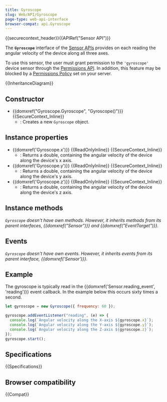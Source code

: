 ```yaml
---
title: Gyroscope
slug: Web/API/Gyroscope
page-type: web-api-interface
browser-compat: api.Gyroscope
---
```


{{securecontext_header}}{{APIRef("Sensor API")}}

The **`Gyroscope`** interface of the [Sensor APIs](/en-US/docs/Web/API/Sensor_APIs) provides on each reading the angular velocity of the device along all three axes.

To use this sensor, the user must grant permission to the `'gyroscope'` device sensor through the [Permissions API](/en-US/docs/Web/API/Permissions_API). In addition, this feature may be blocked by a [Permissions Policy](/en-US/docs/Web/HTTP/Permissions_Policy) set on your server.

{{InheritanceDiagram}}

## Constructor

- {{domxref("Gyroscope.Gyroscope", "Gyroscope()")}} {{SecureContext_Inline}}
  - : Creates a new `Gyroscope` object.

## Instance properties

- {{domxref('Gyroscope.x')}} {{ReadOnlyInline}} {{SecureContext_Inline}}
  - : Returns a double, containing the angular velocity of the device along the device's x axis.
- {{domxref('Gyroscope.y')}} {{ReadOnlyInline}} {{SecureContext_Inline}}
  - : Returns a double, containing the angular velocity of the device along the device's y axis.
- {{domxref('Gyroscope.z')}} {{ReadOnlyInline}} {{SecureContext_Inline}}
  - : Returns a double, containing the angular velocity of the device along the device's z axis.

## Instance methods

_`Gyroscope` doesn't have own methods. However, it inherits methods from its parent interfaces, {{domxref("Sensor")}} and {{domxref("EventTarget")}}._

## Events

_`Gyroscope` doesn't have own events. However, it inherits events from its parent interface, {{domxref('Sensor')}}._

## Example

The gyroscope is typically read in the {{domxref('Sensor.reading_event', 'reading')}} event callback. In the example below this occurs sixty times a second.

```js
let gyroscope = new Gyroscope({ frequency: 60 });

gyroscope.addEventListener("reading", (e) => {
  console.log(`Angular velocity along the X-axis ${gyroscope.x}`);
  console.log(`Angular velocity along the Y-axis ${gyroscope.y}`);
  console.log(`Angular velocity along the Z-axis ${gyroscope.z}`);
});
gyroscope.start();
```

## Specifications

{{Specifications}}

## Browser compatibility

{{Compat}}
